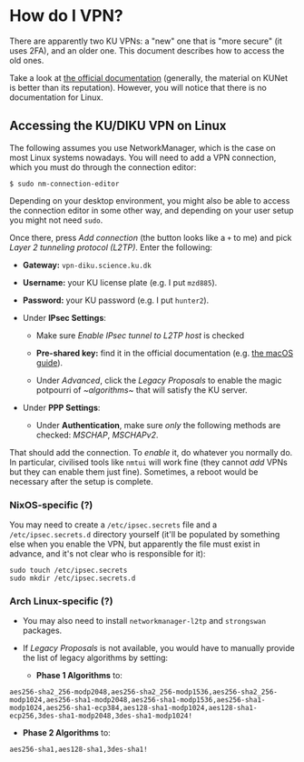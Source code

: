 # How do I VPN?

There are apparently two KU VPNs: a "new" one that is "more secure"
(it uses 2FA), and an older one.  This document describes how to
access the old ones.

Take a look at [the official
documentation](https://kunet.ku.dk/medarbejderguide/Sider/It/Fjernadgang-vpn.aspx)
(generally, the material on KUNet is better than its reputation).
However, you will notice that there is no documentation for Linux.

## Accessing the KU/DIKU VPN on Linux

The following assumes you use NetworkManager, which is the case on
most Linux systems nowadays.  You will need to add a VPN connection,
which you must do through the connection editor:

```
$ sudo nm-connection-editor
```

Depending on your desktop environment, you might also be able to
access the connection editor in some other way, and depending on your
user setup you might not need `sudo`.

Once there, press *Add connection* (the button looks like a `+` to me)
and pick *Layer 2 tunneling protocol (L2TP)*.  Enter the following:

* **Gateway:** `vpn-diku.science.ku.dk`

* **Username:** your KU license plate (e.g. I put `mzd885`).

* **Password:** your KU password (e.g. I put `hunter2`).

* Under **IPsec Settings**:

  * Make sure *Enable IPsec tunnel to L2TP host* is checked

  * **Pre-shared key:** find it in the official documentation
    (e.g. [the macOS guide](https://kunet.ku.dk/medarbejderguide/ITvejl/VPN%20-%20fjernadgang%20p%C3%A5%20SCIENCE%20PC%20Mac.pdf)).

  * Under *Advanced*, click the *Legacy Proposals* to enable the magic
    potpourri of *~algorithms~* that will satisfy the KU server.

* Under **PPP Settings**:

  * Under **Authentication**, make sure *only* the following methods
    are checked: *MSCHAP*, *MSCHAPv2*.

That should add the connection.  To *enable* it, do whatever you
normally do.  In particular, civilised tools like `nmtui` will work
fine (they cannot *add* VPNs but they can enable them just fine). Sometimes,
a reboot would be necessary after the setup is complete.

### NixOS-specific (?)

You may need to create a `/etc/ipsec.secrets` file and a `/etc/ipsec.secrets.d`
directory yourself (it'll be populated by something else when you enable the
VPN, but apparently the file must exist in advance, and it's not clear who is
responsible for it):

```
sudo touch /etc/ipsec.secrets
sudo mkdir /etc/ipsec.secrets.d
```

### Arch Linux-specific (?)

* You may also need to install `networkmanager-l2tp` and `strongswan` packages.

* If *Legacy Proposals* is not available, you would have to manually provide the
list of legacy algorithms by setting:

  * **Phase 1 Algorithms** to:

```
aes256-sha2_256-modp2048,aes256-sha2_256-modp1536,aes256-sha2_256-modp1024,aes256-sha1-modp2048,aes256-sha1-modp1536,aes256-sha1-modp1024,aes256-sha1-ecp384,aes128-sha1-modp1024,aes128-sha1-ecp256,3des-sha1-modp2048,3des-sha1-modp1024!
```

  * **Phase 2 Algorithms** to:

```
aes256-sha1,aes128-sha1,3des-sha1!
```
